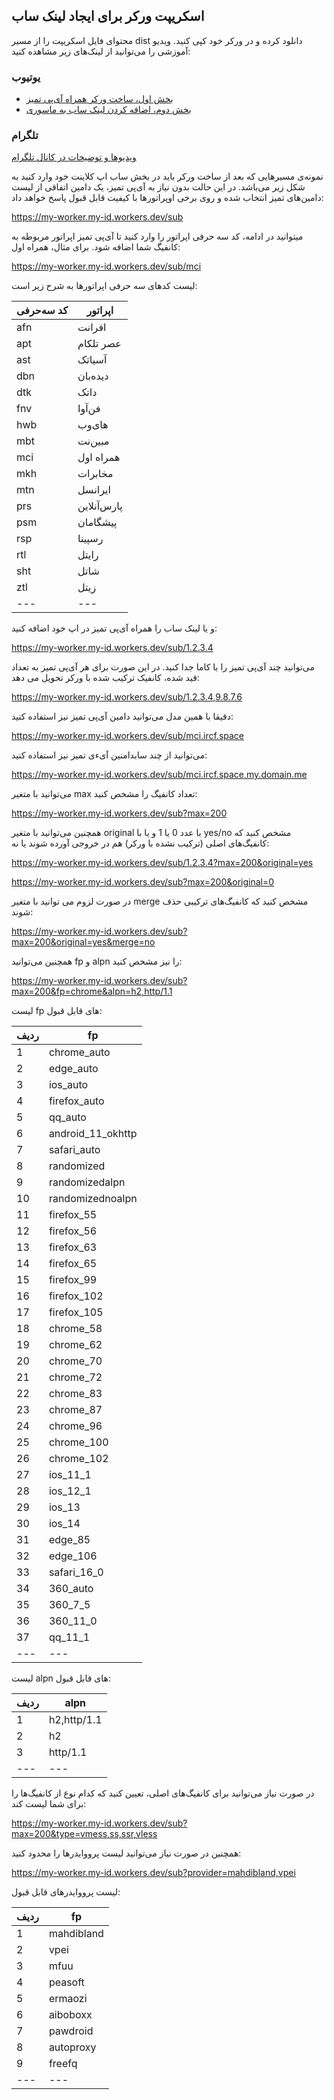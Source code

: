 ## اسکریپت ورکر برای ایجاد لینک ساب

محتوای فایل اسکریپت را از مسیر dist دانلود کرده و در ورکر خود کپی کنید.
ویدیو آموزشی را می‌توانید از لینک‌های زیر مشاهده کنید:

### یوتیوب

- [بخش اول، ساخت ورکر همراه آی‌پی تمیز](https://youtu.be/oxYoILJ9Hgk)
- [بخش دوم، اضافه کردن لینک ساب به ماسوری](https://youtu.be/Pq5FWdG31Yc)

### تلگرام

[ویدیوها و توضیحات در کانال تلگرام](https://t.me/vahidgeek/72)


نمونه‌ی مسیرهایی که بعد از ساخت ورکر باید در بخش ساب اپ کلاینت خود وارد کنید به شکل زیر می‌باشد. در این حالت بدون نیاز به آی‌پی تمیز، یک دامین اتفاقی از لیست دامین‌های تمیز انتخاب شده و روی برخی اوپراتورها با کیفیت قابل قبول پاسخ خواهد داد:

https://my-worker.my-id.workers.dev/sub


میتوانید در ادامه، کد سه حرفی اپراتور را وارد کنید تا آی‌پی تمیز اپراتور مربوطه به کانفیگ شما اضافه شود. برای مثال، همراه اول:

https://my-worker.my-id.workers.dev/sub/mci


لیست کدهای سه حرفی اپراتورها به شرح زیر است:

کد سه‌حرفی  | اپراتور      
---         | --- 
afn         | افرانت       
apt         | عصر تلکام    
ast         | آسیاتک       
dbn         | دیده‌بان     
dtk         | داتک    
fnv         | فن‌آوا        
hwb         | های‌وب        
mbt         | مبین‌نت       
mci         | همراه اول    
mkh         | مخابرات      
mtn         | ایرانسل      
prs         | پارس‌آنلاین    
psm         | پیشگامان    
rsp         | رسپینا       
rtl         | رایتل        
sht         | شاتل         
ztl         | زیتل
---         | ---


و یا لینک ساب را همراه آی‌پی تمیز در اپ خود اضافه کنید:

https://my-worker.my-id.workers.dev/sub/1.2.3.4

می‌توانید چند آی‌پی تمیز را با کاما جدا کنید. در این صورت برای هر آی‌پی تمیز به تعداد قید شده، کانفیک ترکیب شده با ورکر تحویل می دهد:

https://my-worker.my-id.workers.dev/sub/1.2.3.4,9.8.7.6

دقیقا با همین مدل می‌توانید دامین آی‌پی تمیز نیز استفاده کنید:

https://my-worker.my-id.workers.dev/sub/mci.ircf.space

می‌توانید از چند سابدامنین آیءی تمیز نیز استفاده کنید:

https://my-worker.my-id.workers.dev/sub/mci.ircf.space,my.domain.me

می‌توانید با متغیر max تعداد کانفیگ را مشخص کنید:

https://my-worker.my-id.workers.dev/sub?max=200

همچنین می‌توانید با متغیر original با عدد 0 یا 1 و یا با yes/no مشخص کنید که کانفیگ‌های اصلی (ترکیب نشده با ورکر) هم در خروجی آورده شوند یا نه:

https://my-worker.my-id.workers.dev/sub/1.2.3.4?max=200&original=yes

https://my-worker.my-id.workers.dev/sub?max=200&original=0

در صورت لزوم می توانید با متغیر merge مشخص کنید که کانفیگ‌های ترکیبی حذف شوند:

https://my-worker.my-id.workers.dev/sub?max=200&original=yes&merge=no

همچنین می‌توانید fp و alpn را نیز مشخص کنید:

https://my-worker.my-id.workers.dev/sub?max=200&fp=chrome&alpn=h2,http/1.1

لیست fp های قابل قبول:

ردیف | fp
---  | ---
 1   | chrome_auto
 2   | edge_auto
 3   | ios_auto
 4   | firefox_auto
 5   | qq_auto
 6   | android_11_okhttp
 7   | safari_auto
 8   | randomized
 9   | randomizedalpn
10   | randomizednoalpn
11   | firefox_55
12   | firefox_56
13   | firefox_63
14   | firefox_65
15   | firefox_99
16   | firefox_102
17   | firefox_105
18   | chrome_58
19   | chrome_62
20   | chrome_70
21   | chrome_72
22   | chrome_83
23   | chrome_87
24   | chrome_96
25   | chrome_100
26   | chrome_102
27   | ios_11_1
28   | ios_12_1
29   | ios_13
30   | ios_14
31   | edge_85
32   | edge_106
33   | safari_16_0
34   | 360_auto
35   | 360_7_5
36   | 360_11_0
37   | qq_11_1
---  | ---

لیست alpn های قابل قبول:

ردیف | alpn
---  | ---
1    | h2,http/1.1
2    | h2
3    | http/1.1
---  | ---


در صورت نیاز می‌توانید برای کانفیگ‌های اصلی، تعیین کنید که کدام نوع از کانفیگ‌ها را برای شما لیست کند:

https://my-worker.my-id.workers.dev/sub?max=200&type=vmess,ss,ssr,vless

همچنین در صورت نیاز می‌توانید لیست پرووایدرها را محدود کنید:

https://my-worker.my-id.workers.dev/sub?provider=mahdibland,vpei

لیست پرووایدرهای قابل قبول:

ردیف | fp
---  | ---
 1   | mahdibland
 2   | vpei
 3   | mfuu
 4   | peasoft
 5   | ermaozi
 6   | aiboboxx
 7   | pawdroid
 8   | autoproxy
 9   | freefq
---  | ---
